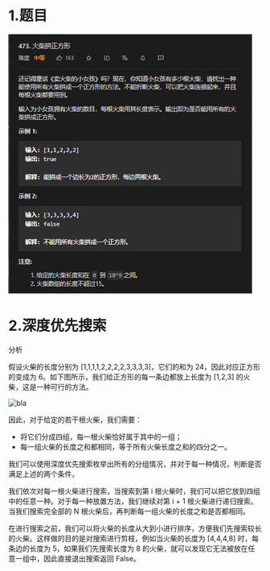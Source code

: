 # 1.题目

![image-20210309202443170](Solution.assets/image-20210309202443170.png)

# 2.深度优先搜索

分析

假设火柴的长度分别为 [1,1,1,1,2,2,2,2,3,3,3,3]，它们的和为 24，因此对应正方形的变成为 6。如下图所示，我们给正方形的每一条边都放上长度为 [1,2,3] 的火柴，这是一种可行的方法。

![bla](https://pic.leetcode-cn.com/Figures/473/473_Matchsticks-In-Square-Diag-1.png)

因此，对于给定的若干根火柴，我们需要：

- 将它们分成四组，每一根火柴恰好属于其中的一组；
- 每一组火柴的长度之和都相同，等于所有火柴长度之和的四分之一。

我们可以使用深度优先搜索枚举出所有的分组情况，并对于每一种情况，判断是否满足上述的两个条件。

我们依次对每一根火柴进行搜索，当搜索到第 i 根火柴时，我们可以把它放到四组中的任意一种。对于每一种放置方法，我们继续对第 i + 1 根火柴进行递归搜索。当我们搜索完全部的 N 根火柴后，再判断每一组火柴的长度之和是否都相同。

在进行搜索之前，我们可以将火柴的长度从大到小进行排序，方便我们先搜索较长的火柴。这样做的目的是对搜索进行剪枝，例如当火柴的长度为 [4,4,4,8] 时，每条边的长度为 5，如果我们先搜索长度为 8 的火柴，就可以发现它无法被放在任意一组中，因此直接退出搜索返回 False。
